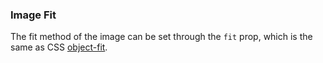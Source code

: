 ### Image Fit

The fit method of the image can be set through the `fit` prop, which is the same as CSS [object-fit](https://developer.mozilla.org/en-US/docs/Web/CSS/object-fit).
